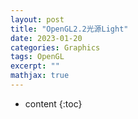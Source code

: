 ```yaml
---
layout: post
title: "OpenGL2.2光源Light"
date: 2023-01-20
categories: Graphics
tags: OpenGL
excerpt: ""
mathjax: true
---
```


* content
{:toc}

